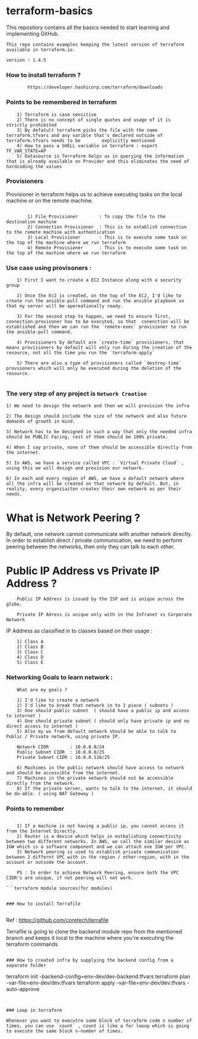 # terraform-basics

This repository contains all the basics needed to start learning and implementing GitHub.

```
This repo contains examples keeping the latest version of terraform available in terraform.io.

version : 1.4.5
```

### How to install terraform ?

```
        https://developer.hashicorp.com/terraform/downloads
```

### Points to be remembered in terraform 

```
    1) Terraform is case sensitive 
    2) There is no concept of single quotes and usage of it is strictly prohibited
    3) By defatult terraform picks the file with the name terraform.tfvars and any varible that's declared outside of terraform.tfvars needs to be        explicitly mentioned
    4) How to pass a SHELL variable in terraform : export TF_VAR_STATE=AP
    5) Datasource in Terraform helps us in querying the information that is already available on Provider and this eliminates the need of hardcoding the values

```

### Provisioners 

Provisioner in terraform helps us to achieve executing tasks on the local machine or on the remote machine.

```

        1) File Provisioner        : To copy the file to the destination machine 
        2) Connection Provisioner  : This is to establish connection to the remote machine with authentication
        3) Local Provisioner       : This is to execute some task on the top of the machine where we run terraform
        4) Remote Provisioner      : This is to execute some task on the top of the machine where we run terraform

```

### Use case using provisoners :

```
    1) First I want to create a EC2 Instance along with a security group

    2) Once the Ec2 is created, on the top of the EC2, I'd like to create run the ansible-pull command and run the ansible playbook so that my server will be opereationally ready.

    3) For the second step to happen, we need to ensure first, connection-provisoner has to be executed, so that  conenction will be established and then we can run the `remote-exec` provisioner to run the ansible-pull command.

    4) Provisioners by default are `create-time` provisioners, that means provisioners by default will only run during the creation of the resource, not all the time you run the `terraform-apply`

    5) There are also a type of provisioners called `destroy-time` provsioners which will only be executed during the deletion of the resource.


```

### The very step of any project is `Network Creation` 



```
1) We need to design the network and then we will provision the infra 

2) The design should include the size of the network and also future demands of growth in mind.

3) Network has to be designed in such a way that only the needed infra should be PUBLIC Facing, rest of them should be 100% private.

4) When I say private, none of them should be accessible directly from the internet.

5) In AWS, we have a service called VPC : `Virtual Private Cloud` , using this we will design and provision our network.

6) In each and every region of AWS, we have a default network where all the infra will be created on that network by default. But, in reality, every organziaiton creates their own network as per their needs.

```


# What is Network Peering  ?

By default, one network cannot communicate with another network directly. In order to establish direct / private communication, we need to perform peering between the networks, then only they can talk to each other.



# Public IP Address vs Private IP Address ?

```
    Public IP Address is issued by the ISP and is unique across the globe.

    Private IP Adress is unique only with in the Infranet vs Corporate Network 
```

IP Address as classified in to classes based on their usage :

```
    1) Class A
    2) Class B
    3) Class C
    4) Class D
    5) Class E

```


### Networking Goals to learn network :

```
    What are my goals ?

    1) I'd like to create a network 
    2) I'd like to break that network in to 2 piece ( subnets )
    3) One should public subnet  ( should have a public ip and access to internet )
    4) One should private subnet ( should only have private ip and no direct access to internet )
    5) Also my ws from default network should be able to talk to Public / Private network, using private IP.

    Network CIDR        : 10.0.0.0/24 
    Public Subnet CIDR  : 10.0.0.0/25
    Private Subnet CIDR : 10.0.0.128/25

    6) Machines in the public network should have access to network and should be accessible from the internet.
    7) Machines in the private network should not be accessible directly from the network.
    8) If the private server, wants to talk to the internet, it should be do-able. ( using NAT Gateway )

```


### Points to remember 

```

    1) If a machine is not having a public ip, you cannot access it from the Internet Directly.
    2) Router is a device which helps in estbalishing connectivity between two different networks. In AWS, we call the similar device as IGW which is a software component and we can attach one IGW per VPC.
    3) Network peering is used to establish private communication between 2 differnt VPC with in the region / other-region, with in the account or outsode the account.
    
    PS : In order to achieve Network Peering, ensure both the VPC CIDR's are unique, if not peering will not work.

```terraform module sources(for modules)


### How to install Terrafile 


```
Ref : https://github.com/coretech/terrafile

Terrafile is going to clone the backend module repo from the mentioned branch and keeps it local to the machine where you're executing the terraform commands

```

### How to created infra by supplying the backend config from a separate folder 

```
terraform init -backend-config=env-dev/dev-backend.tfvars 
terraform plan -var-file=env-dev/dev.tfvars
terraform apply -var-file=env-dev/dev.tfvars -auto-approve

```


### Loop in terraform

Whenever you want to executre some block of terraform code n number of times, you can use `count` , count is like a for looop which is going to execute the same block n-number of times.
